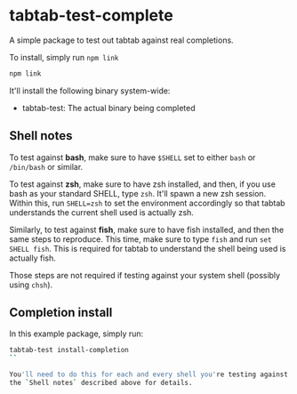 # tabtab-test-complete

A simple package to test out tabtab against real completions.

To install, simply run `npm link`

```sh
npm link
```

It'll install the following binary system-wide:

- tabtab-test: The actual binary being completed

## Shell notes

To test against **bash**, make sure to have `$SHELL` set to either `bash` or `/bin/bash` or similar.

To test against **zsh**, make sure to have zsh installed, and then, if you use bash
as your standard SHELL, type `zsh`. It'll spawn a new zsh session. Within this,
run `SHELL=zsh` to set the environment accordingly so that tabtab understands
the current shell used is actually zsh.

Similarly, to test against **fish**, make sure to have fish installed, and then
the same steps to reproduce. This time, make sure to type `fish` and run `set
SHELL fish`. This is required for tabtab to understand the shell being used is
actually fish.

Those steps are not required if testing against your system shell (possibly using `chsh`).

## Completion install

In this example package, simply run:

```sh
tabtab-test install-completion
``

You'll need to do this for each and every shell you're testing against. Follow
the `Shell notes` described above for details.
